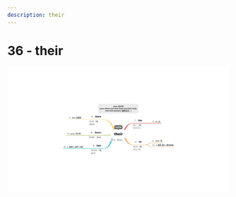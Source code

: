 ```yaml
---
description: their
---
```


# 36 - their



![Image text](https://raw.githubusercontent.com/rulinma/ai-word/master/images/36-their.jpg)


